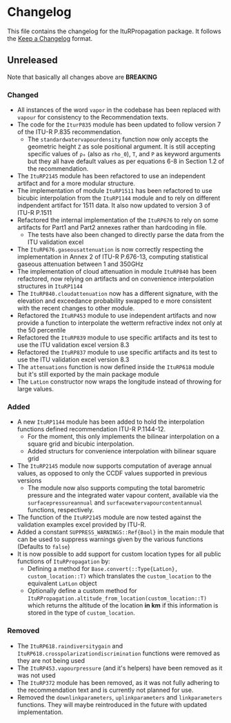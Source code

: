 # Changelog

This file contains the changelog for the ItuRPropagation package. It follows the [Keep a Changelog](https://keepachangelog.com/en/1.1.0/) format.

## Unreleased

Note that basically all changes above are **BREAKING**

### Changed
- All instances of the word `vapor` in the codebase has been replaced with `vapour` for consistency to the Recommendation texts.
- The code for the `IturP835` module has been updated to follow version 7 of the ITU-R P.835 recommendation.
  - The `standardwatervapourdensity` function now only accepts the geometric height `Z` as sole positional argument. It is still accepting specific values of `ρ₀` (also as `rho_0`), `T`, and `P` as keyword arguments but they all have default values as per equations 6-8 in Section 1.2 of the recommendation.
- The `ItuRP2145` module has been refactored to use an independent artifact and for a more modular structure.
- The implementation of module `ItuRP1511` has been refactored to use bicubic interpolation from the `ItuRP1144` module and to rely on different indpendent artifact for 1511 data. It also now updated to version 3 of ITU-R P.1511
- Refactored the internal implementation of the `ItuRP676` to rely on some artifacts for Part1 and Part2 annexes rather than hardcoding in file.
  - The tests have also been changed to directly parse the data from the ITU validation excel
- The `ItuRP676.gaseousattenuation` is now correctly respecting the implementation in Annex 2 of ITU-R P.676-13, computing statistical gaseous attenuation between 1 and 350GHz
- The implementation of cloud attenuation in module `ItuRP840` has been refactored, now relying on artifacts and on convenience interpolation structures in `ItuRP1144`
- The `ItuRP840.cloudattenuation` now has a different signature, with the elevation and exceedance probability swapped to e more consistent with the recent changes to other module.
- Refactored the `ItuRP453` module to use independent artifacts and now provide a function to interpolate the wetterm refractive index not only at the 50 percentile
- Refactored the `ItuRP839` module to use specific artifacts and its test to use the ITU validation excel version 8.3
- Refactored the `ItuRP837` module to use specific artifacts and its test to use the ITU validation excel version 8.3
- The `attenuations` function is now defined inside the `ItuRP618` module but it's still exported by the main package module
- The `LatLon` constructor now wraps the longitude instead of throwing for large values.

### Added
- A new `ItuRP1144` module has been added to hold the interpolation functions defined recommendation ITU-R P.1144-12.
  - For the moment, this only implements the bilinear interpolation on a square grid and bicubic interpolation.
  - Added structurs for convenience interpolation with bilinear square grid
- The `ItuRP2145` module now supports computation of average annual values, as opposed to only the CCDF values supported in previous versions
  - The module now also supports computing the total barometric pressure and the integrated water vapour content, available via the `surfacepressureannual` and `surfacewatervapourcontentannual` functions, respectively.
- The function of the `ItuRP2145` module are now tested against the validation examples excel provided by ITU-R.
- Added a constant `SUPPRESS_WARNINGS::Ref{Bool}` in the main module that can be used to suppress warnings given by the various functions (Defaults to `false`)
- It is now possible to add support for custom location types for all public functions of `ItuRPropagation` by:
  - Defining a method for `Base.convert(::Type{LatLon}, custom_location::T)` which translates the `custom_location` to the equivalent `LatLon` object
  - Optionally define a custom method for `ItuRPropagation.altitude_from_location(custom_location::T)` which returns the altitude of the location **in km** if this information is stored in the type of `custom_location`.

### Removed
- The `ItuRP618.raindiversitygain`  and `ItuRP618.crosspolarizationdiscrimination` functions were removed as they are not being used
- The `ItuRP453.vapourpressure` (and it's helpers) have been removed as it was not used 
- The `ItuRP372` module has been removed, as it was not fully adhering to the recommendation text and is currently not planned for use.
- Removed the `downlinkparameters`, `uplinkparameters` and `linkparameters` functions. They will maybe reintroduced in the future with updated implementation.